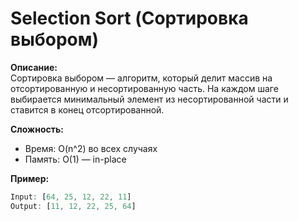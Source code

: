 # Selection Sort (Сортировка выбором)

**Описание:**  
Сортировка выбором — алгоритм, который делит массив на отсортированную и несортированную часть. На каждом шаге выбирается минимальный элемент из несортированной части и ставится в конец отсортированной.

**Сложность:**
- Время: O(n^2) во всех случаях
- Память: O(1) — in-place

**Пример:**
```javascript
Input: [64, 25, 12, 22, 11]
Output: [11, 12, 22, 25, 64]
